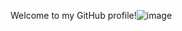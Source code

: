 Welcome to my GitHub profile!![image](https://github.com/doktornl/skills-introduction-to-github/assets/47819185/b074eb7c-44ab-424b-bed4-48625c87727c)
